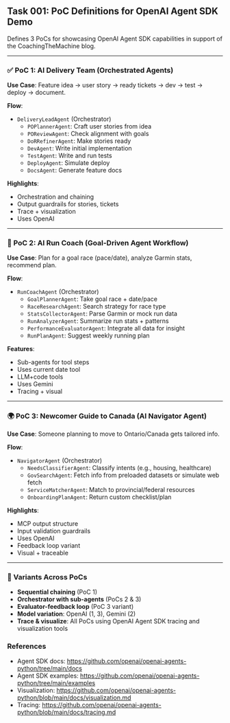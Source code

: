 ## Task 001: PoC Definitions for OpenAI Agent SDK Demo

Defines 3 PoCs for showcasing OpenAI Agent SDK capabilities in support of the CoachingTheMachine blog.

---

### ✅ PoC 1: AI Delivery Team (Orchestrated Agents)

**Use Case**: Feature idea → user story → ready tickets → dev → test → deploy → document.

**Flow**:
- `DeliveryLeadAgent` (Orchestrator)
  - `POPlannerAgent`: Craft user stories from idea
  - `POReviewAgent`: Check alignment with goals
  - `DoRRefinerAgent`: Make stories ready
  - `DevAgent`: Write initial implementation
  - `TestAgent`: Write and run tests
  - `DeployAgent`: Simulate deploy
  - `DocsAgent`: Generate feature docs

**Highlights**:
- Orchestration and chaining
- Output guardrails for stories, tickets
- Trace + visualization
- Uses OpenAI

---

### 🏃 PoC 2: AI Run Coach (Goal-Driven Agent Workflow)

**Use Case**: Plan for a goal race (pace/date), analyze Garmin stats, recommend plan.

**Flow**:
- `RunCoachAgent` (Orchestrator)
  - `GoalPlannerAgent`: Take goal race + date/pace
  - `RaceResearchAgent`: Search strategy for race type
  - `StatsCollectorAgent`: Parse Garmin or mock run data
  - `RunAnalyzerAgent`: Summarize run stats + patterns
  - `PerformanceEvaluatorAgent`: Integrate all data for insight
  - `RunPlanAgent`: Suggest weekly running plan

**Features**:
- Sub-agents for tool steps
- Uses current date tool
- LLM+code tools
- Uses Gemini
- Tracing + visual

---

### 🌍 PoC 3: Newcomer Guide to Canada (AI Navigator Agent)

**Use Case**: Someone planning to move to Ontario/Canada gets tailored info.

**Flow**:
- `NavigatorAgent` (Orchestrator)
  - `NeedsClassifierAgent`: Classify intents (e.g., housing, healthcare)
  - `GovSearchAgent`: Fetch info from preloaded datasets or simulate web fetch
  - `ServiceMatcherAgent`: Match to provincial/federal resources
  - `OnboardingPlanAgent`: Return custom checklist/plan

**Highlights**:
- MCP output structure
- Input validation guardrails
- Uses OpenAI
- Feedback loop variant
- Visual + traceable

---

### 🧠 Variants Across PoCs
- **Sequential chaining** (PoC 1)
- **Orchestrator with sub-agents** (PoCs 2 & 3)
- **Evaluator-feedback loop** (PoC 3 variant)
- **Model variation**: OpenAI (1, 3), Gemini (2)
- **Trace & visualize**: All PoCs using OpenAI Agent SDK tracing and visualization tools

### References
- Agent SDK docs: https://github.com/openai/openai-agents-python/tree/main/docs
- Agent SDK examples: https://github.com/openai/openai-agents-python/tree/main/examples
- Visualization: https://github.com/openai/openai-agents-python/blob/main/docs/visualization.md
- Tracing: https://github.com/openai/openai-agents-python/blob/main/docs/tracing.md
